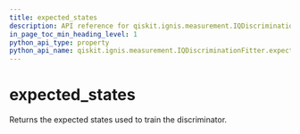 ```yaml
---
title: expected_states
description: API reference for qiskit.ignis.measurement.IQDiscriminationFitter.expected_states
in_page_toc_min_heading_level: 1
python_api_type: property
python_api_name: qiskit.ignis.measurement.IQDiscriminationFitter.expected_states
---
```


# expected\_states

Returns the expected states used to train the discriminator.

